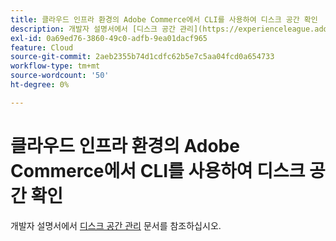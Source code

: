 ```yaml
---
title: 클라우드 인프라 환경의 Adobe Commerce에서 CLI를 사용하여 디스크 공간 확인
description: 개발자 설명서에서 [디스크 공간 관리](https://experienceleague.adobe.com/en/docs/commerce-cloud-service/user-guide/develop/storage/manage-disk-space) 문서를 참조하십시오.
exl-id: 0a69ed76-3860-49c0-adfb-9ea01dacf965
feature: Cloud
source-git-commit: 2aeb2355b74d1cdfc62b5e7c5aa04fcd0a654733
workflow-type: tm+mt
source-wordcount: '50'
ht-degree: 0%

---
```


# 클라우드 인프라 환경의 Adobe Commerce에서 CLI를 사용하여 디스크 공간 확인

개발자 설명서에서 [디스크 공간 관리](https://experienceleague.adobe.com/en/docs/commerce-cloud-service/user-guide/develop/storage/manage-disk-space) 문서를 참조하십시오.
